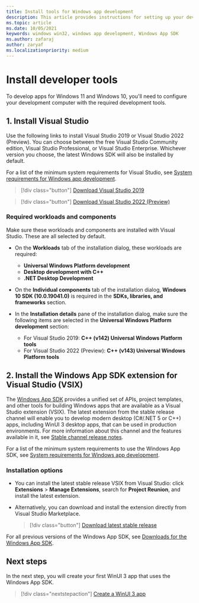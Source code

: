 ```yaml
---
title: Install tools for Windows app development
description: This article provides instructions for setting up your development computer for Windows app development.
ms.topic: article
ms.date: 10/05/2021
keywords: windows win32, windows app development, Windows App SDK 
ms.author: zafaraj
author: zaryaf
ms.localizationpriority: medium
---
```


# Install developer tools

To develop apps for Windows 11 and Windows 10, you'll need to configure your development computer with the required development tools.

## 1. Install Visual Studio

Use the following links to install Visual Studio 2019 or Visual Studio 2022 (Preview). You can choose between the free Visual Studio Community edition, Visual Studio Professional, or Visual Studio Enterprise. Whichever version you choose, the latest Windows SDK will also be installed by default.

For a list of the minimum system requirements for Visual Studio, see [System requirements for Windows app development](system-requirements.md).

> [!div class="button"]
> [Download Visual Studio 2019](/visualstudio/releases/2019/release-notes)

> [!div class="button"]
> [Download Visual Studio 2022 (Preview)](/visualstudio/releases/2022/release-notes-preview)

### Required workloads and components

Make sure these workloads and components are installed with Visual Studio. These are all selected by default.

- On the **Workloads** tab of the installation dialog, these workloads are required:
  - **Universal Windows Platform development**
  - **Desktop development with C++**
  - **.NET Desktop Development**

- On the **Individual components** tab of the installation dialog, **Windows 10 SDK (10.0.19041.0)** is required in the **SDKs, libraries, and frameworks** section.

- In the **Installation details** pane of the installation dialog, make sure the following items are selected in the **Universal Windows Platform development** section:
  - For Visual Studio 2019: **C++ (v142) Universal Windows Platform tools**
  - For Visual Studio 2022 (Preview): **C++ (v143) Universal Windows Platform tools**

<!-- ## 3. Enable NuGet Package source

Make sure your system has a NuGet package source enabled for the official NuGet service index at `https://api.nuget.org/v3/index.json`.

 1. In Visual Studio, select **Tools** -> **NuGet Package Manager** -> **Package Manager Settings** to open the **Options** dialog.
 2. In the left pane of the **Options** dialog, select the **Package Sources** tab, and make sure there is a package source for **nuget.org** that points to `https://api.nuget.org/v3/index.json` as the source URL. For more information, see [Common NuGet configurations](/nuget/consume-packages/configuring-nuget-behavior). -->

## 2. Install the Windows App SDK extension for Visual Studio (VSIX)

The [Windows App SDK](index.md) provides a unified set of APIs, project templates, and other tools for building Windows apps that are available as a Visual Studio extension (VSIX). The latest extension from the stable release channel will enable you to develop modern desktop (C#/.NET 5 or C++) apps, including WinUI 3 desktop apps, that can be used in production environments. For more information about this channel and the features available in it, see [Stable channel release notes](stable-channel.md).

For a list of the minimum system requirements to use the Windows App SDK, see [System requirements for Windows app development](system-requirements.md).

### Installation options 
- You can install the latest stable release VSIX from Visual Studio: click **Extensions** > **Manage Extensions**, search for **Project Reunion**, and install the latest extension. 
- Alternatively, you can download and install the extension directly from Visual Studio Marketplace. 

    > [!div class="button"]
    > [Download latest stable release](https://aka.ms/windowsappsdk/stable-vsix)

For all previous versions of the Windows App SDK, see [Downloads for the Windows App SDK](downloads.md).

## Next steps

In the next step, you will create your first WinUI 3 app that uses the Windows App SDK. 

> [!div class="nextstepaction"]
> [Create a WinUI 3 app](../winui/winui3/create-your-first-winui3-app.md)

<!-- ### [Preview release](#tab/preview)

To install a preview of the next stable release that can be used to develop desktop (C#/.NET 5 or C++) apps, install the latest extensions from the **preview** release channel. For more information about this channel and the features available in it, see [Preview release channel](preview-channel.md). The preview release channel can't be used by apps in production environments.

To download, choose one or more of the following extensions for the latest preview release. The extensions below are tailored for your programming language and version of Visual Studio.

- **Visual Studio 2019**:

    > [!div class="button"]
    > [C# Visual Studio 2019 extension](https://aka.ms/windowsappsdk/1.0-preview3/extension/VS2019/csharp)

    > [!div class="button"]
    > [C++ Visual Studio 2019 extension](https://aka.ms/windowsappsdk/1.0-preview3/extension/VS2019/cpp)

- **Visual Studio 2022**:

    > [!div class="button"]
    > [C# Visual Studio 2022 extension](https://aka.ms/windowsappsdk/1.0-preview3/extension/VS2022/csharp)

    > [!div class="button"]
    > [C++ Visual Studio 2022 extension](https://aka.ms/windowsappsdk/1.0-preview3/extension/VS2022/cpp)

The extensions from the preview channel are available only from the download locations provided above. These extensions are not available via Visual Studio Marketplace or the **Manage Extensions** dialog box in Visual Studio.

> [!NOTE]
> If you install the C# version of the Windows App SDK 1.0 Preview 2 extension for Visual Studio 2019 and want to use the [single-project MSIX project template](single-project-msix.md), you must also install the [Single-project MSIX Packaging Tools extension](https://marketplace.visualstudio.com/items?itemName=ProjectReunion.MicrosoftSingleProjectMSIXPackagingTools) separately. The **Blank App, Packaged (WinUI 3 in Desktop)** project template has a known issue that results in a build error unless you also install the single-project packaging tools extension. This issue does not affect other versions of the Windows App SDK 1.0 Preview 2 extension.

### [Experimental release](#tab/experimental)

To develop desktop (C#/.NET 5 or C++) apps or UWP apps that use the latest experimental features, install the latest extension from the **experimental** release channel. For more information about this channel and the features available in it, see [Experimental release channel](experimental-channel.md). This release channel cannot be used by apps in production environments.

Choose one of these options to install the latest experimental release ([version 1.0 Experimental](experimental-channel.md#version-10-experimental-100-experimental1)):

- In Visual Studio, click **Extensions** > **Manage Extensions**, search for **Windows App SDK (Experimental)**, and install the latest extension.
- Alternatively, you can download and install the extension directly from Visual Studio Marketplace.

    > [!div class="button"]
    > [Download latest experimental release](https://aka.ms/windowsappsdk/experimental-vsix) -->

<!-- ## 5. Download Windows App SDK installer and MSIX packages

Unpackaged apps can deploy the Windows App SDK package dependencies by using the Windows App SDK .exe installer or by deploying the MSIX packages directly from the app's setup program. For instructions, see the [deployment guide for unpackaged apps](deploy-unpackaged-apps.md). 

> [!div class="button"]
> [Download latest installer & MSIX packages](https://aka.ms/windowsappsdk/1.0-preview3/msix-installer)

For downloads for all versions of the Windows App SDK, see [Downloads for the Windows App SDK](downloads.md).

## 6. Enable your device for development

Before you can deploy apps to your development computer, you have to enable it for development. For detailed instructions, see [Enable your device for development](../get-started/enable-your-device-for-development.md).

## 7. Register as an app developer

You can start developing apps now, but you need a developer account to submit your apps to the Microsoft Store. For more information, see [Create a developer account](../get-started/sign-up.md).

## Other tools and downloads

- To enhance the developer experience for MSIX-packaged desktop applications, you can optionally install the single-project MSIX packaging tools extension for Visual Studio. This extension enables you to develop and build your MSIX-packaged desktop application without requiring a separate packaging project. This extension is installed by default with the Windows App SDK 1.0 Preview 2 and later versions, or it can be installed separately for previous versions of the Windows App SDK. For more information, see [Package your app using single-project MSIX](single-project-msix.md).
- If you want to customize your device and install other features or packages, check out the [developer setup scripts](https://github.com/Microsoft/windows-dev-box-setup-scripts).
- For more tools and downloads, see [Downloads and tools for Windows development](https://developer.microsoft.com/windows/downloads).

## Related topics

- [System requirements for Windows app development](system-requirements.md)
- [Get started developing apps for Windows desktop](../get-started/index.md)
- [Visual Studio project and item templates for Windows apps](../desktop/visual-studio-templates.md)
- [Create a new project that uses the Windows App SDK](../winui/winui3/create-your-first-winui3-app.md)
- [Use the Windows App SDK in an existing project](use-windows-app-sdk-in-existing-project.md)
- [Enable your device for development](../get-started/enable-your-device-for-development.md) -->


